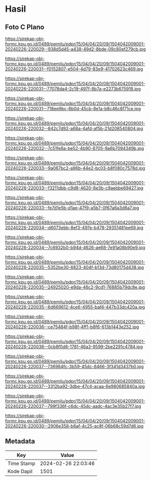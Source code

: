 # Hasil

## Foto C Plano

https://sirekap-obj-formc.kpu.go.id/0489/pemilu/pdpr/15/04/04/20/09/1504042009001-20240226-220029--938d5d45-a438-49d2-8bde-09c80ef279cb.jpg

https://sirekap-obj-formc.kpu.go.id/0489/pemilu/pdpr/15/04/04/20/09/1504042009001-20240226-220031--f0152807-e504-4d79-83e9-41702623c469.jpg

https://sirekap-obj-formc.kpu.go.id/0489/pemilu/pdpr/15/04/04/20/09/1504042009001-20240226-220031--77078da4-2c19-497f-8b7a-e2273b675918.jpg

https://sirekap-obj-formc.kpu.go.id/0489/pemilu/pdpr/15/04/04/20/09/1504042009001-20240226-220031--718ee9bc-8b0d-45cb-8e1a-b8c46c8f71ce.jpg

https://sirekap-obj-formc.kpu.go.id/0489/pemilu/pdpr/15/04/04/20/09/1504042009001-20240226-220032--842c7d92-a68a-4afd-af5b-21d208540804.jpg

https://sirekap-obj-formc.kpu.go.id/0489/pemilu/pdpr/15/04/04/20/09/1504042009001-20240226-220032--7c51fe8a-be52-4b90-8705-9a6b7094349b.jpg

https://sirekap-obj-formc.kpu.go.id/0489/pemilu/pdpr/15/04/04/20/09/1504042009001-20240226-220033--9a067bc2-a96b-44e2-bc03-b8f080c7578d.jpg

https://sirekap-obj-formc.kpu.go.id/0489/pemilu/pdpr/15/04/04/20/09/1504042009001-20240226-220033--f3211dbb-c9d8-4620-8e3b-c9aebbe69427.jpg

https://sirekap-obj-formc.kpu.go.id/0489/pemilu/pdpr/15/04/04/20/09/1504042009001-20240226-220033--fe7d1e5b-d1ae-47f9-a5b7-0f67a6a3d8a7.jpg

https://sirekap-obj-formc.kpu.go.id/0489/pemilu/pdpr/15/04/04/20/09/1504042009001-20240226-220034--d6073ebb-8ef3-497e-b478-29351481ee69.jpg

https://sirekap-obj-formc.kpu.go.id/0489/pemilu/pdpr/15/04/04/20/09/1504042009001-20240226-220034--7c6932b0-b94d-4626-ae68-7e91a08b90e9.jpg

https://sirekap-obj-formc.kpu.go.id/0489/pemilu/pdpr/15/04/04/20/09/1504042009001-20240226-220035--5352be30-6823-404f-b13d-73d80175d438.jpg

https://sirekap-obj-formc.kpu.go.id/0489/pemilu/pdpr/15/04/04/20/09/1504042009001-20240226-220035--24925020-e9da-46c2-9cd1-76885b79dc8e.jpg

https://sirekap-obj-formc.kpu.go.id/0489/pemilu/pdpr/15/04/04/20/09/1504042009001-20240226-220035--6d669612-4ce6-4955-baf4-447b33dc420a.jpg

https://sirekap-obj-formc.kpu.go.id/0489/pemilu/pdpr/15/04/04/20/09/1504042009001-20240226-220036--ce75484f-b98f-4ff1-b8f6-613b1443e252.jpg

https://sirekap-obj-formc.kpu.go.id/0489/pemilu/pdpr/15/04/04/20/09/1504042009001-20240226-220036--0cb8f0d6-1781-46a3-9599-2be2291c4784.jpg

https://sirekap-obj-formc.kpu.go.id/0489/pemilu/pdpr/15/04/04/20/09/1504042009001-20240226-220037--736984fc-3b59-45dc-8466-3f341d3437b0.jpg

https://sirekap-obj-formc.kpu.go.id/0489/pemilu/pdpr/15/04/04/20/09/1504042009001-20240226-220037--3312ba92-3dbe-47c4-acaa-6e980685840a.jpg

https://sirekap-obj-formc.kpu.go.id/0489/pemilu/pdpr/15/04/04/20/09/1504042009001-20240226-220037--799f336f-c6dc-45dc-aadc-4ac3e35b27f7.jpg

https://sirekap-obj-formc.kpu.go.id/0489/pemilu/pdpr/15/04/04/20/09/1504042009001-20240226-220030--2906e358-b6af-4c25-ac8f-06b68c59d7d6.jpg


## Metadata

| Key        | Value               |
| ---------- | ------------------- |
| Time Stamp | 2024-02-26 22:03:46 |
| Kode Dapil | 1501                |



